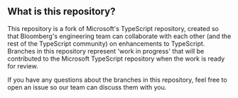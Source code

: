 ## What is this repository?

This repository is a fork of Microsoft's TypeScript repository, created so that Bloomberg's
engineering team can collaborate with each other (and the rest of the TypeScript community)
on enhancements to TypeScript. Branches in this repository represent 'work in progress' that
will be contributed to the Microsoft TypeScript repository when the work is ready for review.

If you have any questions about the branches in this repository, feel free to open an issue
so our team can discuss them with you.
